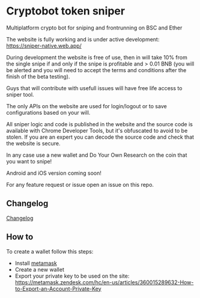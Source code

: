 # Cryptobot token sniper

Multiplatform crypto bot for sniping and frontrunning on BSC and Ether

The website is fully working and is under active development: https://sniper-native.web.app/

During development the website is free of use, then in will take 10% from the single snipe if and only if the snipe is profitable and > 0.01 BNB (you will be alerted and you will need to accept the terms and conditions after the finish of the beta testing).

Guys that will contribute with usefull issues will have free life access to sniper tool.

The only APIs on the website are used for login/logout or to save configurations based on your will.

All sniper logic and code is published in the website and the source code is available with Chrome Developer Tools, but it's obfuscated to avoid to be stolen. If you are an expert you can decode the source code and check that the website is secure.

In any case use a new wallet and Do Your Own Research on the coin that you want to snipe!

Android and iOS version coming soon!

For any feature request or issue open an issue on this repo.

## Changelog
[Changelog](https://github.com/blocksolution/cryptobot/blob/main/CHANGELOG.md)

## How to

To create a wallet follow this steps:

 - Install [metamask](https://metamask.io/download)
 - Create a new wallet
 - Export your private key to be used on the site: https://metamask.zendesk.com/hc/en-us/articles/360015289632-How-to-Export-an-Account-Private-Key
